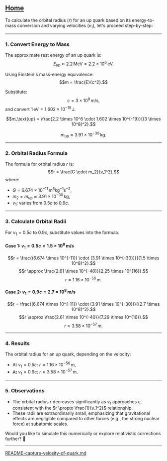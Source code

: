 [Home](https://t2m.io/VwvDcuw)
---

To calculate the orbital radius ($r$) for an up quark based on its energy-to-mass conversion and varying velocities ($v_1$), let's proceed step-by-step:

---

### **1. Convert Energy to Mass**
The approximate rest energy of an up quark is:
$$E_\text{up} \approx 2.2 \, \text{MeV} = 2.2 \times 10^6 \, \text{eV}.$$

Using Einstein's mass-energy equivalence:
$$m = \frac{E}{c^2}.$$

Substitute:
$$c = 3 \times 10^8 \, \text{m/s},$$
and convert $1 \, \text{eV} = 1.602 \times 10^{-19} \, \text{J}$.

$$m_\text{up} = \frac{2.2 \times 10^6 \cdot 1.602 \times 10^{-19}}{(3 \times 10^8)^2}.$$

$$m_\text{up} \approx 3.91 \times 10^{-30} \, \text{kg}.$$

---

### **2. Orbital Radius Formula**
The formula for orbital radius $r$ is:
$$r = \frac{G \cdot m_2}{v_1^2},$$
where:
- $G = 6.674 \times 10^{-11} \, \text{m}^3 \text{kg}^{-1} \text{s}^{-2}$,
- $m_2 = m_\text{up} \approx 3.91 \times 10^{-30} \, \text{kg}$,
- $v_1$: varies from $0.5c$ to $0.9c$.

---

### **3. Calculate Orbital Radii**
For $v_1 = 0.5c$ to $0.9c$, substitute values into the formula.

#### **Case 1: $v_1 = 0.5c = 1.5 \times 10^8 \, \text{m/s}$**
$$r = \frac{(6.674 \times 10^{-11}) \cdot (3.91 \times 10^{-30})}{(1.5 \times 10^8)^2}.$$
$$r \approx \frac{2.61 \times 10^{-40}}{2.25 \times 10^{16}}.$$
$$r \approx 1.16 \times 10^{-56} \, \text{m}.$$

#### **Case 2: $v_1 = 0.9c = 2.7 \times 10^8 \, \text{m/s}$**
$$r = \frac{(6.674 \times 10^{-11}) \cdot (3.91 \times 10^{-30})}{(2.7 \times 10^8)^2}.$$
$$r \approx \frac{2.61 \times 10^{-40}}{7.29 \times 10^{16}}.$$
$$r \approx 3.58 \times 10^{-57} \, \text{m}.$$

---

### **4. Results**
The orbital radius for an up quark, depending on the velocity:
- At $v_1 = 0.5c$: $r \approx 1.16 \times 10^{-56} \, \text{m}$,
- At $v_1 = 0.9c$: $r \approx 3.58 \times 10^{-57} \, \text{m}$.

---

### **5. Observations**
- The orbital radius $r$ decreases significantly as $v_1$ approaches $c$, consistent with the $r \propto \frac{1}{v_1^2}$ relationship.
- These radii are extraordinarily small, emphasizing that gravitational effects are negligible compared to other forces (e.g., the strong nuclear force) at subatomic scales.

Would you like to simulate this numerically or explore relativistic corrections further? 🚀

---

[README-capture-velosity-of-quark.md](https://t2m.io/0ehrkPk)
